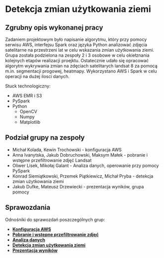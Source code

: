# Detekcja zmian użytkowania ziemi

## Zgrubny opis wykonanej pracy

Zadaniem projektowym było napisanie algorytmu, który przy pomocy serwisu AWS, interfejsu Spark oraz języka Python analizować zdjęcia satelitarne na przestrzeni lat w celu wskazania zmian użytkowania ziemi. Grupa została podzielona na zespoły 2 i 3 osobowe w celu okiełznania kolejnych etapów realizacji proejktu.
Ostatecznie udało się opracować algorytm wykrywania zmian na zdęciach satelitarych landsat 8 za pomocą m.in. segmentacji progowej, heatmapy. Wykorzystano AWS i Spark w celu operacji na dużej ilosci danych.

Stuck technologiczny:

- AWS EMR i S3
- PySpark
- Python
  - OpenCV
  - Numpy
  - Matplotlib

## Podział grupy na zespoły

- Michał Kolada, Kewin Trochowski - konfiguracja AWS
- Anna Ivanytska, Jakub Dobruchowski, Maksym Małek - pobranie i wstępne przefiltrowanie zdjęć Landsat
- Oliwer Lisek, Mikołaj Galant - Analiza danych, operowanie przy pomocy PySpark
- Konrad Siemiątkowski, Przemek Piątkiewicz, Michał Pryba - detekcja zmian użytkowania ziemi
- Jakub Dufke, Mateusz Drzewiecki - prezentacja wyników, grupa pomocy

## Sprawozdania

Odnośniki do sprawozdań poszczególnych grup:

- **[Konfiguracja AWS](sprawozdania/AWS.md)**
- **[Pobranie i wstępne przefiltrowanie zdjęć](Pobranie_i_wstępne_przefiltrowanie_zdjec.md)**
- **[Analiza danych](sprawozdania/Analiza_Danych.md)**
- **[Detekcja zmian użytkowania ziemi](Detekcja_zman_uzytkowania_ziemi.md)**
- **[Prezentacja wyników](Prezentacja_wyników.md)**
